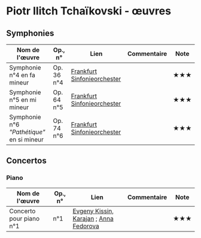 # Piotr Ilitch Tchaïkovski - œuvres  

<!--|Nom de l'œuvre| Op., n° | Lien | Commentaire | Note|
|--------|----|-------|---------|----|
|        |     |   | <youtu.be/...>   |  ★|-->

## Symphonies

|Nom de l'œuvre| Op., n° | Lien | Commentaire | Note|
|--------|----|-------|---------|----|
|Symphonie n°4 en fa mineur|Op. 36 n°4|[Frankfurt Sinfonieorchester](https://youtu.be/Y7G5ithbFys?t=20) |  | ★★★|
|Symphonie n°5 en mi mineur|Op. 64 n°5|[Frankfurt Sinfonieorchester](https://youtu.be/a_B02BZp-5Y?t=27)   |  | ★★★|
|Symphonie n°6 *"Pathétique"* en si mineur|Op. 74 n°6|[Frankfurt Sinfonieorchester](https://youtu.be/SVnF3x44rvU?t=43)   |  | ★★★|

## Concertos

### Piano

|Nom de l'œuvre| Op., n° | Lien | Commentaire | Note|
|--------|----|-------|---------|----|
|Concerto pour piano n°1|  n°1|[Evgeny Kissin, Karajan](https://youtu.be/2ak5l3y0Bzc?t=34) ; [Anna Fedorova](https://youtu.be/hNfpMRSCFPE?t=3)   |  | ★★★|

<!-- ### Concertos pour violon -->
<!-- ### Concertos pour violoncelle -->
<!-- ### Concertos pour clarinette -->

<!-- ## Instrument seul -->
<!-- ### Piano -->
<!-- ### Orgue -->
<!-- ### Violon -->
<!-- ### Violoncelle -->